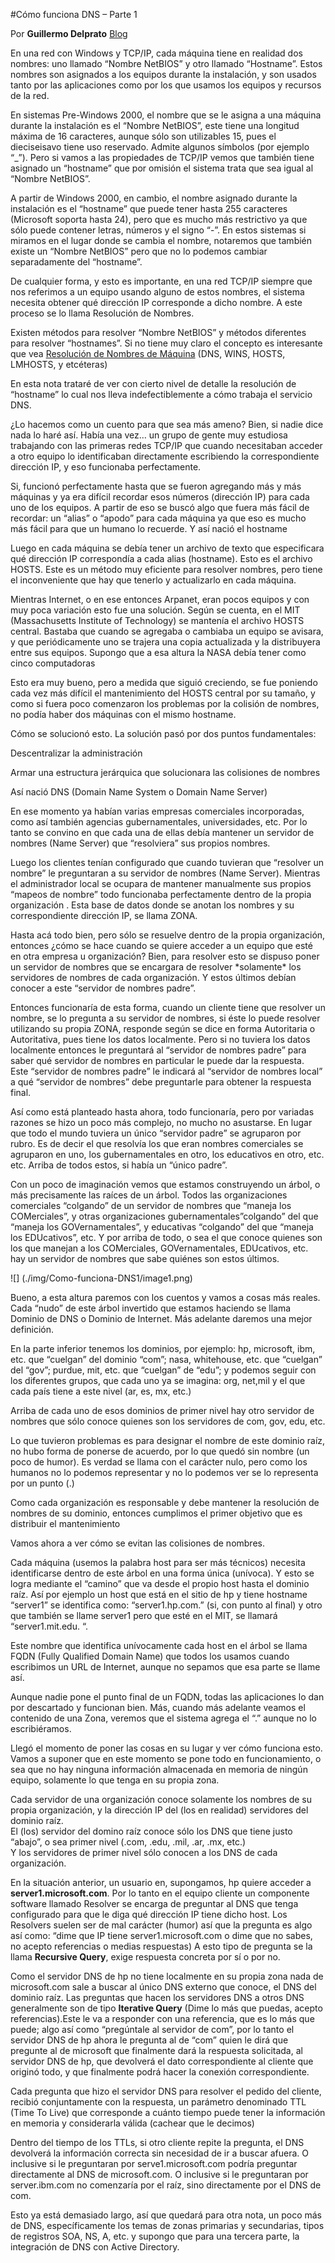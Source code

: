 <properties
	pageTitle="Cómo funciona DNS – Parte 1"
	description="Cómo funciona DNS – Parte 1"
	services="windows"
	documentationCenter=""
	authors="andygonusa"
	manager=""
	editor="andygonusa"/>

<tags
	ms.service="indows"
	ms.workload="identity"
	ms.tgt_pltfrm="na"
	ms.devlang="na"
	ms.topic="how-to-article"
	ms.date="05/16/2016"
	ms.author="andygonusa"/>

#Cómo funciona DNS – Parte 1

Por **Guillermo Delprato**
[Blog](http://windowserver.wordpress.com/)

En una red con Windows y TCP/IP, cada máquina tiene en realidad dos
nombres: uno llamado “Nombre NetBIOS” y otro llamado “Hostname”. Estos
nombres son asignados a los equipos durante la instalación, y son usados
tanto por las aplicaciones como por los que usamos los equipos y
recursos de la red.

En sistemas Pre-Windows 2000, el nombre que se le asigna a una máquina
durante la instalación es el “Nombre NetBIOS”, este tiene una longitud
máxima de 16 caracteres, aunque sólo son utilizables 15, pues el
dieciseisavo tiene uso reservado. Admite algunos símbolos (por ejemplo
“\_”). Pero si vamos a las propiedades de TCP/IP vemos que también tiene
asignado un “hostname” que por omisión el sistema trata que sea igual al
“Nombre NetBIOS”.

A partir de Windows 2000, en cambio, el nombre asignado durante la
instalación es el “hostname” que puede tener hasta 255 caracteres
(Microsoft soporta hasta 24), pero que es mucho más restrictivo ya que
sólo puede contener letras, números y el signo “-”. En estos sistemas si
miramos en el lugar donde se cambia el nombre, notaremos que también
existe un “Nombre NetBIOS” pero que no lo podemos cambiar separadamente
del “hostname”.

De cualquier forma, y esto es importante, en una red TCP/IP siempre que
nos referimos a un equipo usando alguno de estos nombres, el sistema
necesita obtener qué dirección IP corresponde a dicho nombre. A este
proceso se lo llama Resolución de Nombres.

Existen métodos para resolver “Nombre NetBIOS” y métodos diferentes para
resolver “hostnames”. Si no tiene muy claro el concepto es interesante
que vea [Resolución de Nombres de
Máquina](http://windowserver.wordpress.com/2011/03/18/resolucin-de-nombres-de-mquina-dns-wins-etc/)
(DNS, WINS, HOSTS, LMHOSTS, y etcéteras)

En esta nota trataré de ver con cierto nivel de detalle la resolución de
“hostname” lo cual nos lleva indefectiblemente a cómo trabaja el
servicio DNS.

¿Lo hacemos como un cuento para que sea más ameno? Bien, si nadie dice
nada lo haré así. Había una vez… un grupo de gente muy estudiosa
trabajando con las primeras redes TCP/IP que cuando necesitaban acceder
a otro equipo lo identificaban directamente escribiendo la
correspondiente dirección IP, y eso funcionaba perfectamente.

Si, funcionó perfectamente hasta que se fueron agregando más y más
máquinas y ya era difícil recordar esos números (dirección IP) para cada
uno de los equipos. A partir de eso se buscó algo que fuera más fácil de
recordar: un “alias” o “apodo” para cada máquina ya que eso es mucho más
fácil para que un humano lo recuerde. Y así nació el hostname

Luego en cada máquina se debía tener un archivo de texto que
especificara qué dirección IP correspondía a cada alias (hostname). Esto
es el archivo HOSTS. Este es un método muy eficiente para resolver
nombres, pero tiene el inconveniente que hay que tenerlo y actualizarlo
en cada máquina.

Mientras Internet, o en ese entonces Arpanet, eran pocos equipos y con
muy poca variación esto fue una solución. Según se cuenta, en el MIT
(Massachusetts Institute of Technology) se mantenía el archivo HOSTS
central. Bastaba que cuando se agregaba o cambiaba un equipo se avisara,
y que periódicamente uno se trajera una copia actualizada y la
distribuyera entre sus equipos. Supongo que a esa altura la NASA debía
tener como cinco computadoras

Esto era muy bueno, pero a medida que siguió creciendo, se fue poniendo
cada vez más difícil el mantenimiento del HOSTS central por su tamaño, y
como si fuera poco comenzaron los problemas por la colisión de nombres,
no podía haber dos máquinas con el mismo hostname.

Cómo se solucionó esto. La solución pasó por dos puntos fundamentales:

Descentralizar la administración

Armar una estructura jerárquica que solucionara las colisiones de
nombres

Así nació DNS (Domain Name System o Domain Name Server)

En ese momento ya habían varias empresas comerciales incorporadas, como
así también agencias gubernamentales, universidades, etc. Por lo tanto
se convino en que cada una de ellas debía mantener un servidor de
nombres (Name Server) que “resolviera” sus propios nombres.

Luego los clientes tenían configurado que cuando tuvieran que “resolver
un nombre” le preguntaran a su servidor de nombres (Name Server).
Mientras el administrador local se ocupara de mantener manualmente sus
propios “mapeos de nombre” todo funcionaba perfectamente dentro de la
propia organización . Esta base de datos donde se anotan los nombres y
su correspondiente dirección IP, se llama ZONA.

Hasta acá todo bien, pero sólo se resuelve dentro de la propia
organización, entonces ¿cómo se hace cuando se quiere acceder a un
equipo que esté en otra empresa u organización? Bien, para resolver esto
se dispuso poner un servidor de nombres que se encargara de resolver
\*solamente\* los servidores de nombres de cada organización. Y estos
últimos debían conocer a este “servidor de nombres padre”.

Entonces funcionaría de esta forma, cuando un cliente tiene que resolver
un nombre, se lo pregunta a su servidor de nombres, si éste lo puede
resolver utilizando su propia ZONA, responde según se dice en forma
Autoritaria o Autoritativa, pues tiene los datos localmente. Pero si no
tuviera los datos localmente entonces le preguntará al “servidor de
nombres padre” para saber qué servidor de nombres en particular le puede
dar la respuesta.\
Este “servidor de nombres padre” le indicará al “servidor de nombres
local” a qué “servidor de nombres” debe preguntarle para obtener la
respuesta final.

Así como está planteado hasta ahora, todo funcionaría, pero por variadas
razones se hizo un poco más complejo, no mucho no asustarse. En lugar
que todo el mundo tuviera un único “servidor padre” se agruparon por
rubro. Es de decir el que resolvía los que eran nombres comerciales se
agruparon en uno, los gubernamentales en otro, los educativos en otro,
etc. etc. Arriba de todos estos, si había un “único padre”.

Con un poco de imaginación vemos que estamos construyendo un árbol, o
más precisamente las raíces de un árbol. Todos las organizaciones
comerciales “colgando” de un servidor de nombres que “maneja los
COMerciales”, y otras organizaciones gubernamentales”colgando” del que
“maneja los GOVernamentales”, y educativas “colgando” del que “maneja
los EDUcativos”, etc. Y por arriba de todo, o sea el que conoce quienes
son los que manejan a los COMerciales, GOVernamentales, EDUcativos, etc.
hay un servidor de nombres que sabe quiénes son estos últimos.

![] (./img/Como-funciona-DNS1/image1.png)

Bueno, a esta altura paremos con los cuentos y vamos a cosas más reales.
Cada “nudo” de este árbol invertido que estamos haciendo se llama
Dominio de DNS o Dominio de Internet. Más adelante daremos una mejor
definición.

En la parte inferior tenemos los dominios, por ejemplo: hp, microsoft,
ibm, etc. que “cuelgan” del dominio “com”; nasa, whitehouse, etc. que
“cuelgan” del “gov”; purdue, mit, etc. que “cuelgan” de “edu”; y podemos
seguir con los diferentes grupos, que cada uno ya se imagina: org,
net,mil y el que cada país tiene a este nivel (ar, es, mx, etc.)

Arriba de cada uno de esos dominios de primer nivel hay otro servidor de
nombres que sólo conoce quienes son los servidores de com, gov, edu,
etc.

Lo que tuvieron problemas es para designar el nombre de este dominio
raíz, no hubo forma de ponerse de acuerdo, por lo que quedó sin nombre
(un poco de humor). Es verdad se llama con el carácter nulo, pero como
los humanos no lo podemos representar y no lo podemos ver se lo
representa por un punto (.)

Como cada organización es responsable y debe mantener la resolución de
nombres de su dominio, entonces cumplimos el primer objetivo que es
distribuir el mantenimiento

Vamos ahora a ver cómo se evitan las colisiones de nombres.

Cada máquina (usemos la palabra host para ser más técnicos) necesita
identificarse dentro de este árbol en una forma única (unívoca). Y esto
se logra mediante el “camino” que va desde el propio host hasta el
dominio raíz. Así por ejemplo un host que está en el sitio de hp y tiene
hostname “server1” se identifica como: “server1.hp.com.” (si, con punto
al final) y otro que también se llame server1 pero que esté en el MIT,
se llamará “server1.mit.edu. “.

Este nombre que identifica unívocamente cada host en el árbol se llama
FQDN (Fully Qualified Domain Name) que todos los usamos cuando
escribimos un URL de Internet, aunque no sepamos que esa parte se llame
así.

Aunque nadie pone el punto final de un FQDN, todas las aplicaciones lo
dan por descartado y funcionan bien. Más, cuando más adelante veamos el
contenido de una Zona, veremos que el sistema agrega el “.” aunque no lo
escribiéramos.

Llegó el momento de poner las cosas en su lugar y ver cómo funciona
esto. Vamos a suponer que en este momento se pone todo en
funcionamiento, o sea que no hay ninguna información almacenada en
memoria de ningún equipo, solamente lo que tenga en su propia zona.

Cada servidor de una organización conoce solamente los nombres de su
propia organización, y la dirección IP del (los en realidad) servidores
del dominio raíz.\
El (los) servidor del domino raíz conoce sólo los DNS que tiene justo
“abajo”, o sea primer nivel (.com, .edu, .mil, .ar, .mx, etc.)\
Y los servidores de primer nivel sólo conocen a los DNS de cada
organización.

En la situación anterior, un usuario en, supongamos, hp quiere acceder a
**server1.microsoft.com**. Por lo tanto en el equipo cliente un
componente software llamado Resolver se encarga de preguntar al DNS que
tenga configurado para que le diga qué dirección IP tiene dicho host.
Los Resolvers suelen ser de mal carácter (humor) así que la pregunta es
algo así como: “dime que IP tiene server1.microsoft.com o dime que no
sabes, no acepto referencias o medias respuestas) A esto tipo de
pregunta se la llama **Recursive Query**, exige respuesta concreta por
sí o por no.

Como el servidor DNS de hp no tiene localmente en su propia zona nada de
microsoft.com sale a buscar al único DNS externo que conoce, el DNS del
dominio raíz. Las preguntas que hacen los servidores DNS a otros DNS
generalmente son de tipo **Iterative Query** (Dime lo más que puedas,
acepto referencias).Este le va a responder con una referencia, que es lo
más que puede; algo así como “pregúntale al servidor de com”, por lo
tanto el servidor DNS de hp ahora le pregunta al de “com” quien le dirá
que pregunte al de microsoft que finalmente dará la respuesta
solicitada, al servidor DNS de hp, que devolverá el dato correspondiente
al cliente que originó todo, y que finalmente podrá hacer la conexión
correspondiente.

Cada pregunta que hizo el servidor DNS para resolver el pedido del
cliente, recibió conjuntamente con la respuesta, un parámetro denominado
TTL (Time To Live) que corresponde a cuánto tiempo puede tener la
información en memoria y considerarla válida (cachear que le decimos)

Dentro del tiempo de los TTLs, si otro cliente repite la pregunta, el
DNS devolverá la información correcta sin necesidad de ir a buscar
afuera. O inclusive si le preguntaran por serve1.microsoft.com podría
preguntar directamente al DNS de microsoft.com. O inclusive si le
preguntaran por server.ibm.com no comenzaría por el raíz, sino
directamente por el DNS de com.

Esto ya está demasiado largo, así que quedará para otra nota, un poco
más de DNS, específicamente los temas de zonas primarias y secundarias,
tipos de registros SOA, NS, A, etc. y supongo que para una tercera
parte, la integración de DNS con Active Directory.
